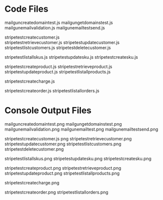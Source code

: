 Code Files
========== 
mailguncreatedomaintest.js
mailgungetdomainstest.js
mailgunemailvalidation.js
mailgunemailtestsend.js

stripetestcreatecustomer.js   
stripetestretrievecustomer.js
stripetestupdatecustomer.js
stripetestlistcustomers.js
stripetestdeletecustomer.js

stripetestlistallskus.js
stripetestupdatesku.js
stripetestcreatesku.js

stripetestcreateproduct.js
stripetestretrieveproduct.js
stripetestupdateproduct.js
stripetestlistallproducts.js

stripetestcreatecharge.js

stripetestcreateorder.js
stripetestlistallorders.js

Console Output Files
====================
mailguncreatedomaintest.png
mailgungetdomainstest.png
mailgunemailvalidation.png
mailgunemailtest.png
mailgunemailtestsend.png

stripetestcreatecustomer.js png
stripetestretrievecustomer.png
stripetestupdatecustomer.png
stripetestlistcustomers.png
stripetestdeletecustomer.png

stripetestlistallskus.png
stripetestupdatesku.png
stripetestcreatesku.png

stripetestcreateproduct.png
stripetestretrieveproduct.png
stripetestupdateproduct.png
stripetestlistallproducts.png

stripetestcreatecharge.png

stripetestcreateorder.png
stripetestlistallorders.png
